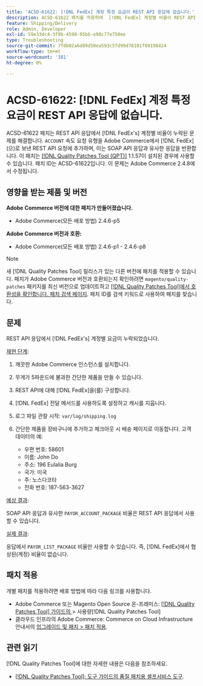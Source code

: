 ```yaml
---
title: 'ACSD-61622: [!DNL FedEx] 계정 특정 요금이 REST API 응답에 없습니다.'
description: ACSD-61622 패치를 적용하여  [!DNL FedEx] 계정별 비율이 REST API 응답에서 누락된 Adobe Commerce 문제를 해결합니다.
feature: Shipping/Delivery
role: Admin, Developer
exl-id: 59e33dc4-3f9b-4590-95b6-e98c77e750ee
type: Troubleshooting
source-git-commit: 7fdb02a6d89d50ea593c5fd99d78101f89198424
workflow-type: tm+mt
source-wordcount: '381'
ht-degree: 0%

---
```


# ACSD-61622: [!DNL FedEx] 계정 특정 요금이 REST API 응답에 없습니다.

ACSD-61622 패치는 REST API 응답에서 [!DNL FedEx's] 계정별 비율이 누락된 문제를 해결합니다. `ACCOUNT` 속도 요청 유형을 Adobe Commerce에서 [!DNL FedEx]&#x200B;(으)로 보낸 REST API 요청에 추가하며, 이는 SOAP API 응답과 유사한 응답을 반환합니다. 이 패치는 [[!DNL Quality Patches Tool (QPT)]](/help/tools/quality-patches-tool/quality-patches-tool-to-self-serve-quality-patches.md) 1.1.57이 설치된 경우에 사용할 수 있습니다. 패치 ID는 ACSD-61622입니다. 이 문제는 Adobe Commerce 2.4.8에서 수정됩니다.

## 영향을 받는 제품 및 버전

**Adobe Commerce 버전에 대한 패치가 만들어졌습니다.**

* Adobe Commerce(모든 배포 방법) 2.4.6-p5

**Adobe Commerce 버전과 호환:**

* Adobe Commerce(모든 배포 방법) 2.4.6-p1 - 2.4.6-p8

>[!NOTE]
>
>새 [!DNL Quality Patches Tool] 릴리스가 있는 다른 버전에 패치를 적용할 수 있습니다. 패치가 Adobe Commerce 버전과 호환되는지 확인하려면 `magento/quality-patches` 패키지를 최신 버전으로 업데이트하고 [[!DNL Quality Patches Tool]에서 호환성을 확인합니다. 패치 검색 페이지](https://experienceleague.adobe.com/tools/commerce-quality-patches/index.html?lang=ko). 패치 ID를 검색 키워드로 사용하여 패치를 찾습니다.

## 문제

REST API 응답에서 [!DNL FedEx's] 계정별 요금이 누락되었습니다.

<u>재현 단계</u>:

1. 깨끗한 Adobe Commerce 인스턴스를 설치합니다.
1. 무게가 5파운드에 불과한 간단한 제품을 만들 수 있습니다.
1. REST API에 대해 [!DNL FedEx]을(를) 구성합니다.
1. [!DNL FedEx] 전달 메서드를 사용하도록 설정하고 캐시를 지웁니다.
1. 로그 파일 관찰 시작: `var/log/shipping.log`
1. 간단한 제품을 장바구니에 추가하고 체크아웃 시 배송 페이지로 이동합니다. 고객 데이터의 예:

   * 우편 번호: 58601
   * 이름: John Do
   * 주소: 196 Eulalia Burg
   * 국가: 미국
   * 주: 노스다코타
   * 전화 번호: 187-563-3627

<u>예상 결과</u>:

SOAP API 응답과 유사한 `PAYOR_ACCOUNT_PACKAGE` 비율은 REST API 응답에서 사용할 수 있습니다.

<u>실제 결과</u>:

응답에서 `PAYOR_LIST_PACKAGE` 비율만 사용할 수 있습니다. 즉, [!DNL FedEx]에서 협상된(계정) 비율이 없습니다.

## 패치 적용

개별 패치를 적용하려면 배포 방법에 따라 다음 링크를 사용합니다.

* Adobe Commerce 또는 Magento Open Source 온-프레미스: [[!DNL Quality Patches Tool]  가이드의 ](/help/tools/quality-patches-tool/usage.md)> 사용량[!DNL Quality Patches Tool]
* 클라우드 인프라의 Adobe Commerce: Commerce on Cloud Infrastructure 안내서의 [업그레이드 및 패치 > 패치 적용](https://experienceleague.adobe.com/docs/commerce-cloud-service/user-guide/develop/upgrade/apply-patches.html?lang=ko).

## 관련 읽기

[!DNL Quality Patches Tool]에 대한 자세한 내용은 다음을 참조하세요.

* [[!DNL Quality Patches Tool]: 도구 가이드의 품질 패치용 셀프서비스 도구](/help/tools/quality-patches-tool/quality-patches-tool-to-self-serve-quality-patches.md).
